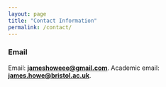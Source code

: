 ```yaml
---
layout: page
title: "Contact Information"
permalink: /contact/
---
```


### Email
Email: **jameshoweee@gmail.com**.
Academic email: **james.howe@bristol.ac.uk**.
